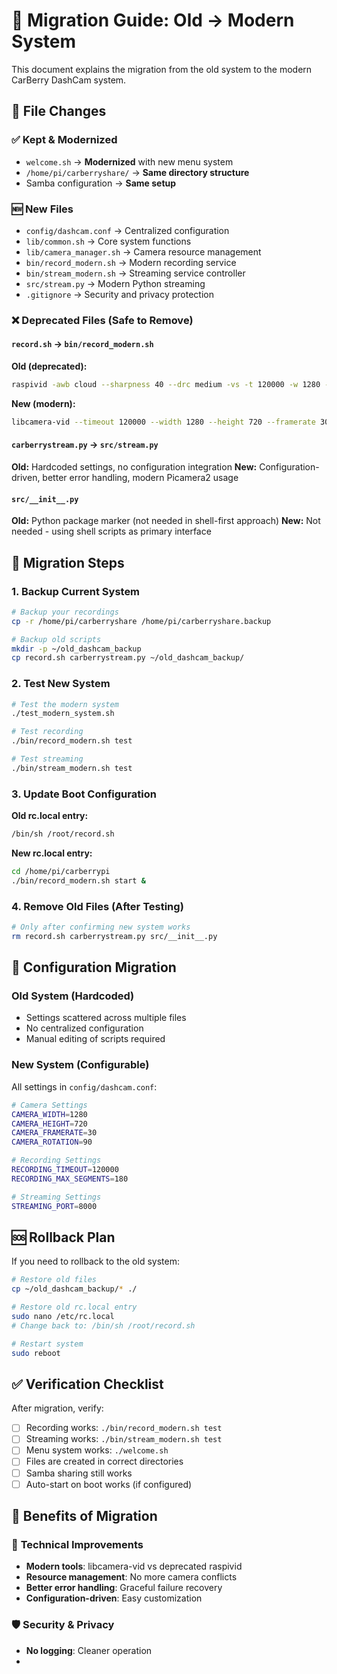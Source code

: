 # 🔄 Migration Guide: Old → Modern System

This document explains the migration from the old system to the modern CarBerry DashCam system.

## 📁 File Changes

### ✅ **Kept & Modernized**
- `welcome.sh` → **Modernized** with new menu system
- `/home/pi/carberryshare/` → **Same directory structure**
- Samba configuration → **Same setup**

### 🆕 **New Files**
- `config/dashcam.conf` → Centralized configuration
- `lib/common.sh` → Core system functions
- `lib/camera_manager.sh` → Camera resource management
- `bin/record_modern.sh` → Modern recording service
- `bin/stream_modern.sh` → Streaming service controller
- `src/stream.py` → Modern Python streaming
- `.gitignore` → Security and privacy protection

### ❌ **Deprecated Files** (Safe to Remove)

#### `record.sh` → `bin/record_modern.sh`
**Old (deprecated):**
```bash
raspivid -awb cloud --sharpness 40 --drc medium -vs -t 120000 -w 1280 -h 720 -fps 33 -rot 90
```

**New (modern):**
```bash
libcamera-vid --timeout 120000 --width 1280 --height 720 --framerate 30 --rotation 90 --awb auto --sharpness 1.5
```

#### `carberrystream.py` → `src/stream.py`
**Old:** Hardcoded settings, no configuration integration
**New:** Configuration-driven, better error handling, modern Picamera2 usage

#### `src/__init__.py`
**Old:** Python package marker (not needed in shell-first approach)
**New:** Not needed - using shell scripts as primary interface

## 🚀 Migration Steps

### 1. **Backup Current System**
```bash
# Backup your recordings
cp -r /home/pi/carberryshare /home/pi/carberryshare.backup

# Backup old scripts
mkdir -p ~/old_dashcam_backup
cp record.sh carberrystream.py ~/old_dashcam_backup/
```

### 2. **Test New System**
```bash
# Test the modern system
./test_modern_system.sh

# Test recording
./bin/record_modern.sh test

# Test streaming  
./bin/stream_modern.sh test
```

### 3. **Update Boot Configuration**

**Old rc.local entry:**
```bash
/bin/sh /root/record.sh
```

**New rc.local entry:**
```bash
cd /home/pi/carberrypi
./bin/record_modern.sh start &
```

### 4. **Remove Old Files** (After Testing)
```bash
# Only after confirming new system works
rm record.sh carberrystream.py src/__init__.py
```

## 🔧 Configuration Migration

### Old System (Hardcoded)
- Settings scattered across multiple files
- No centralized configuration
- Manual editing of scripts required

### New System (Configurable)
All settings in `config/dashcam.conf`:
```bash
# Camera Settings
CAMERA_WIDTH=1280
CAMERA_HEIGHT=720
CAMERA_FRAMERATE=30
CAMERA_ROTATION=90

# Recording Settings  
RECORDING_TIMEOUT=120000
RECORDING_MAX_SEGMENTS=180

# Streaming Settings
STREAMING_PORT=8000
```

## 🆘 Rollback Plan

If you need to rollback to the old system:

```bash
# Restore old files
cp ~/old_dashcam_backup/* ./

# Restore old rc.local entry
sudo nano /etc/rc.local
# Change back to: /bin/sh /root/record.sh

# Restart system
sudo reboot
```

## ✅ Verification Checklist

After migration, verify:

- [ ] Recording works: `./bin/record_modern.sh test`
- [ ] Streaming works: `./bin/stream_modern.sh test`  
- [ ] Menu system works: `./welcome.sh`
- [ ] Files are created in correct directories
- [ ] Samba sharing still works
- [ ] Auto-start on boot works (if configured)

## 🎯 Benefits of Migration

### 🔧 **Technical Improvements**
- **Modern tools**: libcamera-vid vs deprecated raspivid
- **Resource management**: No more camera conflicts
- **Better error handling**: Graceful failure recovery
- **Configuration-driven**: Easy customization

### 🛡️ **Security & Privacy**
- **No logging**: Cleaner operation
-
